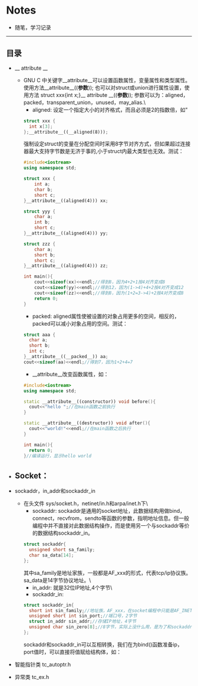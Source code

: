# Notes
- 随笔，学习记录
-------------
目录
-------------
* __ attribute __
  - GNU C 中关键字__attribute__可以设置函数属性，变量属性和类型属性。使用方法__attribute__((__参数__));
也可以对struct或union进行属性设置，使用方法 struct xxx{int x;}__ attribute __((__参数__));
参数可以为：aligned，packed，transparent_union，unused，may_alias.\
    - aligned: 设定一个指定大小的对齐格式，而且必须是2的指数倍，如"
    ```cpp
    struct xxx {
      int x[3];
    };__attribute__((__aligned(8)));
    ```
    强制设定struct的变量在分配空间时采用8字节对齐方式，但如果超过连接器最大支持字节数是无济于事的,小于struct内最大类型也无效。测试：
    ```cpp
    #include<iostream>
    using namespace std;

    struct xxx {
        int a;
        char b;
        short c;
    }__attribute__((aligned(4))) xx;

    struct yyy {
        char a;
        int b;
        short c;
    }__attribute__((aligned(4))) yy;

    struct zzz {
        char a;
        short b;
        short c;
    }__attribute__((aligned(4))) zz;

    int main(){
        cout<<sizeof(xx)<<endl;//得到8，因为4+2+1按4对齐变成8
        cout<<sizeof(yy)<<endl;//得到12，因为(1->4)+4+2按4对齐变成12
        cout<<sizeof(zz)<<endl;//得到8，因为(1+2=3->4)+2按4对齐变成8
        return 0;
    }
    ```
    - packed: aligned属性使被设置的对象占用更多的空间，相反的，packed可以减小对象占用的空间。测试：
    ```cpp
    struct aaa {
      char a;
      short b;
      int c;
    }__attribute__((__packed__)) aa;
    cout<<sizeof(aa)<<endl;//得到7，因为1+2+4=7
    ```
    - __attribute__改变函数属性，如：
    ```cpp
    #include<iostream>
    using namespace std;

    static __attribute__((constructor)) void before(){
      cout<<"hello ";//在main函数之前执行
    }

    static __attribute__((destructor)) void after(){
      cout<<"world!"<<endl;//在main函数之后执行
    }

    int main(){
      return 0;
    }//编译运行，显示hello world
    ```
* Socket：
  - 
* sockaddr，in_addr和sockaddr_in
  - 在头文件 sys/socket.h，netinet/in.h和arpa/inet.h下\
    - sockaddr: sockaddr是通用的socket地址，此数据结构用做bind，connect，recvfrom，sendto等函数的参数，指明地址信息。但一般编程中并不直接对此数据结构操作，而是使用另一个与sockaddr等价的数据结构sockaddr_in。
    ```cpp
    struct sockaddr{
      unsigned short sa_family;
      char sa_data[14];
    };
    ```
    其中sa_family是地址家族，一般都是AF_xxx的形式，代表tcp/ip协议族。
    sa_data是14字节协议地址。\
    - in_addr: 就是32位IP地址,4个字节\
    - sockaddr_in: 
    ```cpp
    struct sockaddr_in{
      short int sin_family;//地址族，AF_xxx，在socket编程中只能是AF_INET
      unsigned short int sin_port;//端口号，2字节
      struct in_addr sin_addr;//存储IP地址，4字节
      unsigned char sin_zero[8];//8字节，实际上没什么用，是为了和sockaddr保持一样的长度
    };
    ```
    sockaddr和sockaddr_in可以互相转换，我们在为bind()函数准备ip，port值时，可以直接将值赋给结构体，如：
    
* 智能指针类 tc_autoptr.h
* 异常类 tc_ex.h
